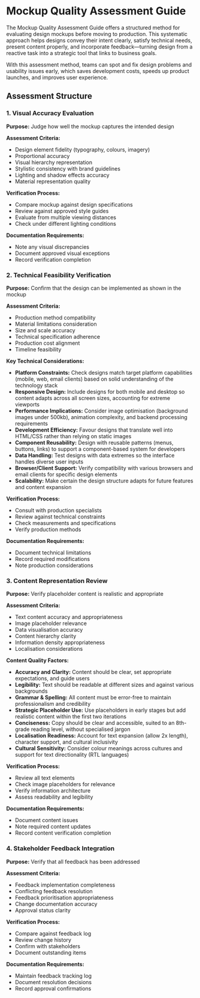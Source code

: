 # Mockup Quality Assessment Guide

The Mockup Quality Assessment Guide offers a structured method for evaluating design mockups before moving to production. This systematic approach helps designs convey their intent clearly, satisfy technical needs, present content properly, and incorporate feedback—turning design from a reactive task into a strategic tool that links to business goals.

With this assessment method, teams can spot and fix design problems and usability issues early, which saves development costs, speeds up product launches, and improves user experience.

## Assessment Structure

### 1. Visual Accuracy Evaluation
**Purpose:** Judge how well the mockup captures the intended design

**Assessment Criteria:**
- Design element fidelity (typography, colours, imagery)
- Proportional accuracy
- Visual hierarchy representation
- Stylistic consistency with brand guidelines
- Lighting and shadow effects accuracy
- Material representation quality

**Verification Process:**
- Compare mockup against design specifications
- Review against approved style guides
- Evaluate from multiple viewing distances
- Check under different lighting conditions

**Documentation Requirements:**
- Note any visual discrepancies
- Document approved visual exceptions
- Record verification completion

### 2. Technical Feasibility Verification
**Purpose:** Confirm that the design can be implemented as shown in the mockup

**Assessment Criteria:**
- Production method compatibility
- Material limitations consideration
- Size and scale accuracy
- Technical specification adherence
- Production cost alignment
- Timeline feasibility

**Key Technical Considerations:**
- **Platform Constraints:** Check designs match target platform capabilities (mobile, web, email clients) based on solid understanding of the technology stack
- **Responsive Design:** Include designs for both mobile and desktop so content adapts across all screen sizes, accounting for extreme viewports
- **Performance Implications:** Consider image optimisation (background images under 500kb), animation complexity, and backend processing requirements
- **Development Efficiency:** Favour designs that translate well into HTML/CSS rather than relying on static images
- **Component Reusability:** Design with reusable patterns (menus, buttons, links) to support a component-based system for developers
- **Data Handling:** Test designs with data extremes so the interface handles diverse user inputs
- **Browser/Client Support:** Verify compatibility with various browsers and email clients for specific design elements
- **Scalability:** Make certain the design structure adapts for future features and content expansion

**Verification Process:**
- Consult with production specialists
- Review against technical constraints
- Check measurements and specifications
- Verify production methods

**Documentation Requirements:**
- Document technical limitations
- Record required modifications
- Note production considerations

### 3. Content Representation Review
**Purpose:** Verify placeholder content is realistic and appropriate

**Assessment Criteria:**
- Text content accuracy and appropriateness
- Image placeholder relevance
- Data visualisation accuracy
- Content hierarchy clarity
- Information density appropriateness
- Localisation considerations

**Content Quality Factors:**
- **Accuracy and Clarity:** Content should be clear, set appropriate expectations, and guide users
- **Legibility:** Text should be readable at different sizes and against various backgrounds
- **Grammar & Spelling:** All content must be error-free to maintain professionalism and credibility
- **Strategic Placeholder Use:** Use placeholders in early stages but add realistic content within the first two iterations
- **Conciseness:** Copy should be clear and accessible, suited to an 8th-grade reading level, without specialised jargon
- **Localisation Readiness:** Account for text expansion (allow 2x length), character support, and cultural inclusivity
- **Cultural Sensitivity:** Consider colour meanings across cultures and support for text directionality (RTL languages)

**Verification Process:**
- Review all text elements
- Check image placeholders for relevance
- Verify information architecture
- Assess readability and legibility

**Documentation Requirements:**
- Document content issues
- Note required content updates
- Record content verification completion

### 4. Stakeholder Feedback Integration
**Purpose:** Verify that all feedback has been addressed

**Assessment Criteria:**
- Feedback implementation completeness
- Conflicting feedback resolution
- Feedback prioritisation appropriateness
- Change documentation accuracy
- Approval status clarity

**Verification Process:**
- Compare against feedback log
- Review change history
- Confirm with stakeholders
- Document outstanding items

**Documentation Requirements:**
- Maintain feedback tracking log
- Document resolution decisions
- Record approval confirmations